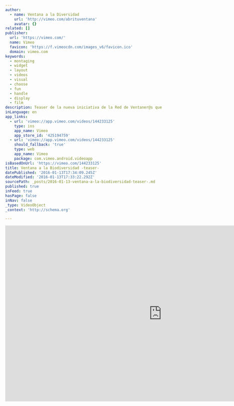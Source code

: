 ```yaml
---
author:
  - name: Ventana a la Diversidad
    url: 'http://vimeo.com/abrituventana'
    avatar: {}
related: []
publisher:
  url: 'https://vimeo.com/'
  name: Vimeo
  favicon: 'https://f.vimeocdn.com/images_v6/favicon.ico'
  domain: vimeo.com
keywords:
  - montaging
  - widget
  - layout
  - videos
  - visual
  - choose
  - fun
  - handle
  - display
  - film
description: Teaser de la nueva iniciativa de la Red de Ventaner@s que conecta cultura y biodiversidad.
inLanguage: en
app_links:
  - url: 'vimeo://app.vimeo.com/videos/144233125'
    type: ios
    app_name: Vimeo
    app_store_id: '425194759'
  - url: 'vimeo://app.vimeo.com/videos/144233125'
    should_fallback: 'true'
    type: web
    app_name: Vimeo
    package: com.vimeo.android.videoapp
isBasedOnUrl: 'https://vimeo.com/144233125'
title: Ventana a la Biodiversidad -teaser-
datePublished: '2016-01-13T17:34:09.245Z'
dateModified: '2016-01-13T17:33:22.292Z'
sourcePath: _posts/2016-01-13-ventana-a-la-biodiversidad-teaser-.md
published: true
inFeed: true
hasPage: false
inNav: false
_type: VideoObject
_context: 'http://schema.org'

---
```

<iframe src="https://cdn.embedly.com/widgets/media.html?src=https%3A%2F%2Fplayer.vimeo.com%2Fvideo%2F144233125&amp;url=https%3A%2F%2Fvimeo.com%2F144233125&amp;image=http%3A%2F%2Fi.vimeocdn.com%2Fvideo%2F542031831_1280.jpg&amp;key=b7d04c9b404c499eba89ee7072e1c4f7&amp;type=text%2Fhtml&amp;schema=vimeo" width="1000" height="563" scrolling="no" frameborder="0" allowfullscreen="allowfullscreen" style=""></iframe>
